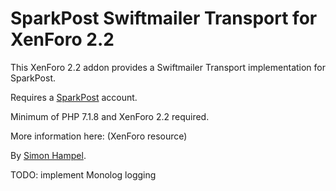 SparkPost Swiftmailer Transport for XenForo 2.2
===============================================

This XenForo 2.2 addon provides a Swiftmailer Transport implementation for SparkPost.

Requires a [SparkPost](https://sparkpost.com/) account.

Minimum of PHP 7.1.8 and XenForo 2.2 required.

More information here: (XenForo resource)

By [Simon Hampel](https://xenforo.com/community/members/sim.4264/).

TODO: implement Monolog logging
